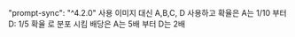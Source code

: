 "prompt-sync": "^4.2.0" 사용
이미지 대신 A,B,C, D 사용하고 확율은 A는 1/10 부터 D: 1/5 확율 로 분포 시킴
배당은 A는 5배 부터 D는 2배
